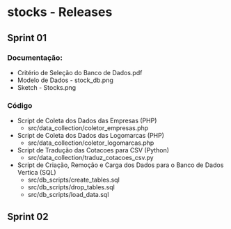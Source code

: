 # stocks - Releases

## Sprint 01
### Documentação:
 * Critério de Seleção do Banco de Dados.pdf
 * Modelo de Dados - stock_db.png
 * Sketch - Stocks.png

### Código
 * Script de Coleta dos Dados das Empresas (PHP)
	* src/data_collection/coletor_empresas.php
 * Script de Coleta dos Dados das Logomarcas (PHP)
 	* src/data_collection/coletor_logomarcas.php
 * Script de Tradução das Cotacoes para CSV (Python)
	* src/data_collection/traduz_cotacoes_csv.py
 * Script de Criação, Remoção e Carga dos Dados para o Banco de Dados Vertica (SQL)
	* src/db_scripts/create_tables.sql
	* src/db_scripts/drop_tables.sql
	* src/db_scripts/load_data.sql


## Sprint 02

